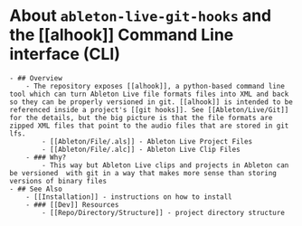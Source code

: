 # About `ableton-live-git-hooks` and the [[alhook]] Command Line interface (CLI)
	- ## Overview
		- The repository exposes [[alhook]], a python-based command line tool which can turn Ableton Live file formats files into XML and back so they can be properly versioned in git. [[alhook]] is intended to be referenced inside a project's [[git hooks]]. See [[Ableton/Live/Git]] for the details, but the big picture is that the file formats are zipped XML files that point to the audio files that are stored in git lfs.
			- [[Ableton/File/.als]] - Ableton Live Project Files
			- [[Ableton/File/.alc]] - Ableton Live Clip Files
		- ### Why?
			- This way but Ableton Live clips and projects in Ableton can be versioned  with git in a way that makes more sense than storing versions of binary files
	- ## See Also
		- [[Installation]] - instructions on how to install
		- ### [[Dev]] Resources
			- [[Repo/Directory/Structure]] - project directory structure